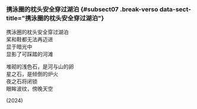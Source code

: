 ### 携泳圈的枕头安全穿过湖泊 {#subsect07 .break-verso data-sect-title="携泳圈的枕头安全穿过湖泊"}

携泳圈的枕头安全穿过湖泊  
桨和鞋都无法再迈进  
显于暗光中  
显影了可踩踏的河滩

堆砌的浅色石，是河与山的卵  
星之石，是倾倒的炉火  
夜之石将闭锁  
眼眸波纹，傍晚天空

<p class="date">(2024)</p>